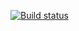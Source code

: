 [![Build status](https://ci.appveyor.com/api/projects/status/5ac844xp0cy7f2jh?svg=true)](https://ci.appveyor.com/project/AndresKorvin/bdd-2-4-h0kii)
